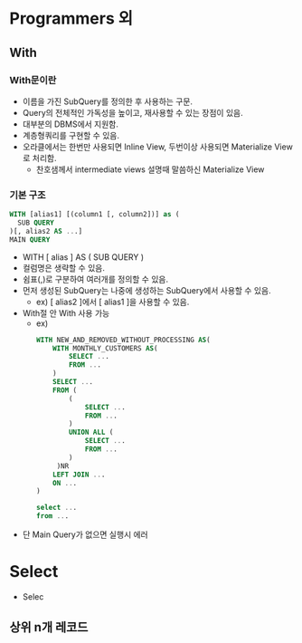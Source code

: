 # Programmers 외
## With
### With문이란
- 이름을 가진 SubQuery를 정의한 후 사용하는 구문.
- Query의 전체적인 가독성을 높이고, 재사용할 수 있는 장점이 있음.
- 대부분의 DBMS에서 지원함.
- 계층형쿼리를 구현할 수 있음. 
- 오라클에서는 한번만 사용되면 Inline View, 두번이상 사용되면 Materialize View로 처리함.
  - 찬호샘께서 intermediate views 설명때 말씀하신 Materialize View
 
### 기본 구조
```sql
WITH [alias1] [(column1 [, column2])] as (
  SUB QUERY
)[, alias2 AS ...]
MAIN QUERY
```
- WITH [ alias ] AS ( SUB QUERY )
- 컬럼명은 생략할 수 있음.
- 쉼표(,)로 구분하여 여러개를 정의할 수 있음.
- 먼저 생성된 SubQuery는 나중에 생성하는 SubQuery에서 사용할 수 있음.
  - ex) [ alias2 ]에서 [ alias1 ]을 사용할 수 있음.
- With절 안 With 사용 가능
  - ex)
    ```sql
    WITH NEW_AND_REMOVED_WITHOUT_PROCESSING AS(
    	WITH MONTHLY_CUSTOMERS AS(
    	    SELECT ...
    	    FROM ...
    	)
    	SELECT ...
    	FROM (
    	    (
    	        SELECT ...
    	        FROM ...
    	    )
    	    UNION ALL (
    	        SELECT ...
    	        FROM ...
    	    )
    	 )NR
    	LEFT JOIN ...
    	ON ...
    )
    
    select ...
    from ...
    ```
- 단 Main Query가 없으면 실행시 에러
  
 
# Select
- Selec

## 상위 n개 레코드
